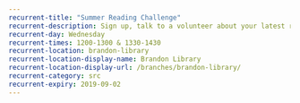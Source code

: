 ```yaml
---
recurrent-title: "Summer Reading Challenge"
recurrent-description: Sign up, talk to a volunteer about your latest read, borrow your next book and collect rewards.
recurrent-day: Wednesday
recurrent-times: 1200-1300 & 1330-1430
recurrent-location: brandon-library
recurrent-location-display-name: Brandon Library
recurrent-location-display-url: /branches/brandon-library/
recurrent-category: src
recurrent-expiry: 2019-09-02
---
```

